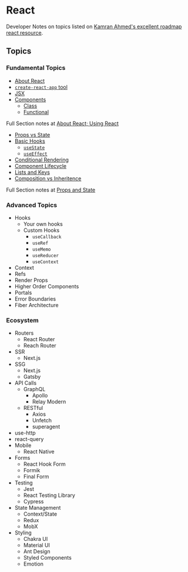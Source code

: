 # React

Developer Notes on topics listed on [Kamran Ahmed's excellent roadmap react resource](https://roadmap.sh/react).

## Topics

### Fundamental Topics

- [About React](about.md#about-react)
- [`create-react-app` tool](about.md#create-react-app-tool)
- [JSX](about.md#jsx)
- [Components](about.md#components)
  - [Class](about.md#class-components)
  - [Functional](about.md#functional-components)

Full Section notes at [About React; Using React](about.md)

- [Props vs State](props-state.md#props-vs-state)
- [Basic Hooks](props-state.md#basic-hooks---usestate-and-useeffect)
  - [`useState`](props-state.md#state-hook)
  - [`useEffect`](props-state.md#effect-hook)
- [Conditional Rendering](props-state.md#conditional-rendering)
- [Component Lifecycle](props-state.md#component-lifecycle-and-methods)
- [Lists and Keys](props-state.md#list-and-keys)
- [Composition vs Inheritence](props-state.md#composition-vs-inheritence)

Full Section notes at [Props and State](props-state.md)

### Advanced Topics

- Hooks
  - Your own hooks
  - Custom Hooks
    - `useCallback`
    - `useRef`
    - `useMemo`
    - `useReducer`
    - `useContext`
- Context
- Refs
- Render Props
- Higher Order Components
- Portals
- Error Boundaries
- Fiber Architecture

### Ecosystem

- Routers
  - React Router
  - Reach Router
- SSR
  - Next.js
- SSG
  - Next.js
  - Gatsby
- API Calls
  - GraphQL
    - Apollo
    - Relay Modern
  - RESTful
    - Axios
    - Unfetch
    - superagent
- use-http
- react-query
- Mobile
  - React Native
- Forms
  - React Hook Form
  - Formik
  - Final Form
- Testing
  - Jest
  - React Testing Library
  - Cypress
- State Management
  - Context/State
  - Redux
  - MobX
- Styling
  - Chakra UI
  - Material UI
  - Ant Design
  - Styled Components
  - Emotion
